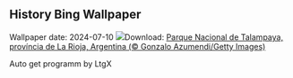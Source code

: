 ## History Bing Wallpaper
Wallpaper date: 2024-07-10
![](https://www.bing.com/th?id=OHR.TalampayaNP_PT-BR9006778184_UHD.jpg&w=1000)Download: [Parque Nacional de Talampaya, província de La Rioja, Argentina (© Gonzalo Azumendi/Getty Images)](https://www.bing.com/th?id=OHR.TalampayaNP_PT-BR9006778184_UHD.jpg)

Auto get programm by LtgX
